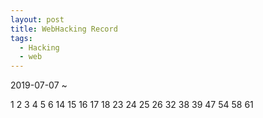 ```yaml
---
layout: post
title: WebHacking Record
tags:
  - Hacking
  - web
---
```


2019-07-07 ~ 

1
2
3
4
5
6
14
15
16
17
18
23
24
25
26
32
38
39
47
54
58
61


